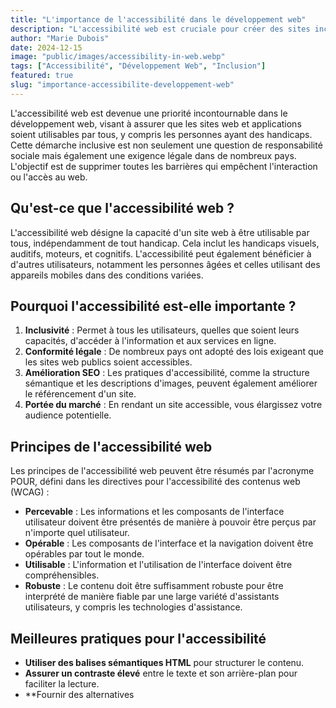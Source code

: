 ```yaml
---
title: "L'importance de l'accessibilité dans le développement web"
description: "L'accessibilité web est cruciale pour créer des sites inclusifs. Découvrez les meilleures pratiques pour rendre vos sites accessibles à tous."
author: "Marie Dubois"
date: 2024-12-15
image: "public/images/accessibility-in-web.webp"
tags: ["Accessibilité", "Développement Web", "Inclusion"]
featured: true
slug: "importance-accessibilite-developpement-web"
---
```


L'accessibilité web est devenue une priorité incontournable dans le développement web, visant à assurer que les sites web et applications soient utilisables par tous, y compris les personnes ayant des handicaps. Cette démarche inclusive est non seulement une question de responsabilité sociale mais également une exigence légale dans de nombreux pays. L'objectif est de supprimer toutes les barrières qui empêchent l'interaction ou l'accès au web.

## Qu'est-ce que l'accessibilité web ?

L'accessibilité web désigne la capacité d'un site web à être utilisable par tous, indépendamment de tout handicap. Cela inclut les handicaps visuels, auditifs, moteurs, et cognitifs. L'accessibilité peut également bénéficier à d'autres utilisateurs, notamment les personnes âgées et celles utilisant des appareils mobiles dans des conditions variées.

## Pourquoi l'accessibilité est-elle importante ?

1. **Inclusivité** : Permet à tous les utilisateurs, quelles que soient leurs capacités, d'accéder à l'information et aux services en ligne.
2. **Conformité légale** : De nombreux pays ont adopté des lois exigeant que les sites web publics soient accessibles.
3. **Amélioration SEO** : Les pratiques d'accessibilité, comme la structure sémantique et les descriptions d'images, peuvent également améliorer le référencement d'un site.
4. **Portée du marché** : En rendant un site accessible, vous élargissez votre audience potentielle.

## Principes de l'accessibilité web

Les principes de l'accessibilité web peuvent être résumés par l'acronyme POUR, défini dans les directives pour l'accessibilité des contenus web (WCAG) :

- **Percevable** : Les informations et les composants de l'interface utilisateur doivent être présentés de manière à pouvoir être perçus par n'importe quel utilisateur.
- **Opérable** : Les composants de l'interface et la navigation doivent être opérables par tout le monde.
- **Utilisable** : L'information et l'utilisation de l'interface doivent être compréhensibles.
- **Robuste** : Le contenu doit être suffisamment robuste pour être interprété de manière fiable par une large variété d'assistants utilisateurs, y compris les technologies d'assistance.

## Meilleures pratiques pour l'accessibilité

- **Utiliser des balises sémantiques HTML** pour structurer le contenu.
- **Assurer un contraste élevé** entre le texte et son arrière-plan pour faciliter la lecture.
- **Fournir des alternatives